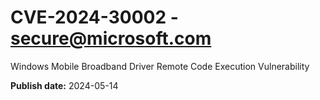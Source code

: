# CVE-2024-30002 - secure@microsoft.com

Windows Mobile Broadband Driver Remote Code Execution Vulnerability

**Publish date:** 2024-05-14
